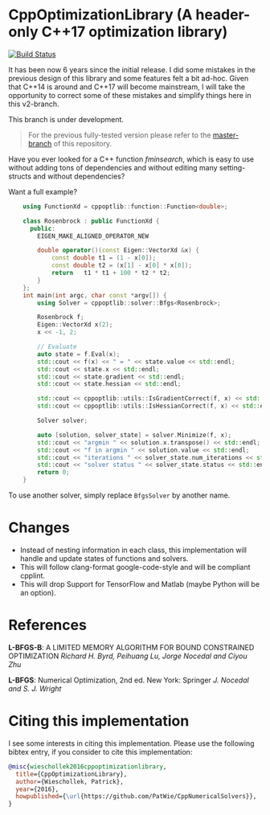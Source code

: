 CppOptimizationLibrary (A header-only C++17 optimization library)
=================================================================

[![Build Status](https://ci.patwie.com/api/badges/PatWie/CppNumericalSolvers/status.svg?ref=refs/heads/v2)](https://ci.patwie.com/PatWie/CppNumericalSolvers)

It has been now 6 years since the initial release. I did some mistakes in the previous design of this library and some features felt a bit ad-hoc. Given that C++14 is around and C++17 will become mainstream, I will take the opportunity to correct some of these mistakes and simplify things here in this v2-branch.

This branch is under development.

> For the previous fully-tested version please refer to the [master-branch](https://github.com/PatWie/CppNumericalSolvers/tree/master) of this repository.


Have you ever looked for a C++ function *fminsearch*, which is easy to use without adding tons of dependencies and without editing many setting-structs and without dependencies?

Want a full example?

```cpp
    using FunctionXd = cppoptlib::function::Function<double>;

    class Rosenbrock : public FunctionXd {
      public:
        EIGEN_MAKE_ALIGNED_OPERATOR_NEW

        double operator()(const Eigen::VectorXd &x) {
            const double t1 = (1 - x[0]);
            const double t2 = (x[1] - x[0] * x[0]);
            return   t1 * t1 + 100 * t2 * t2;
        }
    };
    int main(int argc, char const *argv[]) {
        using Solver = cppoptlib::solver::Bfgs<Rosenbrock>;

        Rosenbrock f;
        Eigen::VectorXd x(2);
        x << -1, 2;

        // Evaluate
        auto state = f.Eval(x);
        std::cout << f(x) << " = " << state.value << std::endl;
        std::cout << state.x << std::endl;
        std::cout << state.gradient << std::endl;
        std::cout << state.hessian << std::endl;

        std::cout << cppoptlib::utils::IsGradientCorrect(f, x) << std::endl;
        std::cout << cppoptlib::utils::IsHessianCorrect(f, x) << std::endl;

        Solver solver;

        auto [solution, solver_state] = solver.Minimize(f, x);
        std::cout << "argmin " << solution.x.transpose() << std::endl;
        std::cout << "f in argmin " << solution.value << std::endl;
        std::cout << "iterations " << solver_state.num_iterations << std::endl;
        std::cout << "solver status " << solver_state.status << std::endl;
        return 0;
    }
```

To use another solver, simply replace `BfgsSolver` by another name.

# Changes

- Instead of nesting information in each class, this implementation will handle and update states of functions and solvers.
- This will follow clang-format google-code-style and will be compliant cpplint.
- This will drop Support for TensorFlow and Matlab (maybe Python will be an option).

[eigen3]: http://eigen.tuxfamily.org/
[bazel]: https://bazel.build/
[matlab]: http://www.mathworks.de/products/matlab/
[tensorflow]: https://www.tensorflow.org/

# References

**L-BFGS-B**: A LIMITED MEMORY ALGORITHM FOR BOUND CONSTRAINED OPTIMIZATION
*Richard H. Byrd, Peihuang Lu, Jorge Nocedal and Ciyou Zhu*

**L-BFGS**: Numerical Optimization, 2nd ed. New York: Springer
*J. Nocedal and S. J. Wright*

# Citing this implementation

I see some interests in citing this implementation. Please use the following bibtex entry, if you consider to cite this implementation:

```bibtex
@misc{wieschollek2016cppoptimizationlibrary,
  title={CppOptimizationLibrary},
  author={Wieschollek, Patrick},
  year={2016},
  howpublished={\url{https://github.com/PatWie/CppNumericalSolvers}},
}
```
